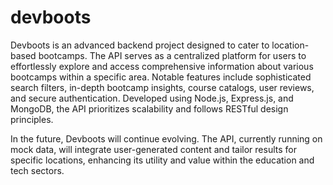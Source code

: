 # devboots

Devboots is an advanced backend project designed to cater to location-based bootcamps.
The API serves as a centralized platform for users to effortlessly explore and access comprehensive information about various bootcamps within a specific area.
Notable features include sophisticated search filters, in-depth bootcamp insights, course catalogs, user reviews, and secure authentication.
Developed using Node.js, Express.js, and MongoDB, the API prioritizes scalability and follows RESTful design principles.

In the future, Devboots will continue evolving. The API, currently running on mock data, will integrate user-generated content and tailor results for specific locations, enhancing its utility and value within the education and tech sectors.
